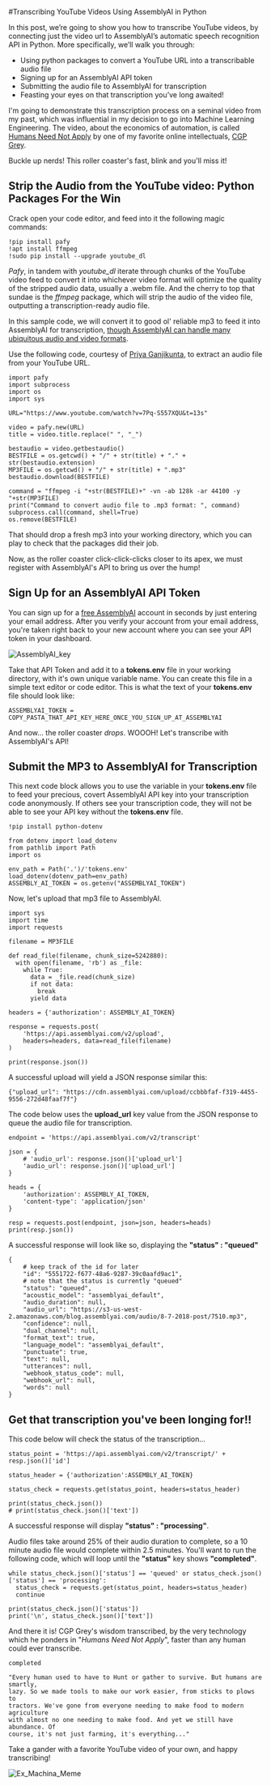 #Transcribing YouTube Videos Using AssemblyAI in Python

In this post, we’re going to show you how to transcribe YouTube videos, by connecting just the video url to AssemblyAI’s automatic speech recognition API in Python. More specifically, we’ll walk you through:

- Using python packages to convert a YouTube URL into a transcribable audio file
- Signing up for an AssemblyAI API token
- Submitting the audio file to AssemblyAI for transcription
- Feasting your eyes on that transcription you’ve long awaited!

I'm going to demonstrate this transcription process on a seminal video from my past, which was  influential in my decision to go into Machine Learning Engineering. The video, about the economics of automation, is called [Humans Need Not Apply](https://www.youtube.com/watch?v=7Pq-S557XQU&t=13s) by one of my favorite online intellectuals, [CGP Grey](https://www.youtube.com/user/CGPGrey).

Buckle up nerds! This roller coaster's fast, blink and you'll miss it!

## Strip the Audio from the YouTube video: Python Packages For the Win

Crack open your code editor, and feed into it the following magic commands:

```
!pip install pafy
!apt install ffmpeg
!sudo pip install --upgrade youtube_dl
```

*Pafy*, in tandem with *youtube_dl* iterate through chunks of the YouTube video feed to convert it into whichever video format will optimize the quality of the stripped audio data, usually a .webm file. And the cherry to top that sundae is the *ffmpeg* package, which will strip the audio of the video file, outputting a transcription-ready audio file.

In this sample code, we will convert it to good ol' reliable mp3 to feed it into AssemblyAI for transcription, [though AssemblyAI can handle many ubiquitous audio and video formats](https://docs.assemblyai.com/overview/supported-file-formats).

Use the following code, courtesy of [Priya Ganjikunta](https://knowpythonwithpriya.wordpress.com/2017/09/12/youtube-url-to-mp3-converter/), to extract an audio file from your YouTube URL.
```
import pafy
import subprocess
import os
import sys

URL="https://www.youtube.com/watch?v=7Pq-S557XQU&t=13s"

video = pafy.new(URL)
title = video.title.replace(" ", "_")

bestaudio = video.getbestaudio()
BESTFILE = os.getcwd() + "/" + str(title) + "." + str(bestaudio.extension)
MP3FILE = os.getcwd() + "/" + str(title) + ".mp3"
bestaudio.download(BESTFILE)

command = "ffmpeg -i "+str(BESTFILE)+" -vn -ab 128k -ar 44100 -y "+str(MP3FILE)
print("Command to convert audio file to .mp3 format: ", command)
subprocess.call(command, shell=True)
os.remove(BESTFILE)
```

That should drop a fresh mp3 into your working directory, which you can play to check that the packages did their job.

Now, as the roller coaster click-click-clicks closer to its apex, we must register with AssemblyAI's API to bring us over the hump!

## Sign Up for an AssemblyAI API Token

You can sign up for a [free AssemblyAI](https://app.assemblyai.com/login/) account in seconds by just entering your email address. After you verify your account from your email address, you're taken right back to your new account where you can see your API token in your dashboard.

![AssemblyAI_key](https://github.com/ddodds42/AssemblyAI_Data_Writing/raw/master/Zoom_API_Post/screencaps/Assembly_AI_API_Key.png)

Take that API Token and add it to a **tokens.env** file in your working directory, with it's own unique variable name. You can create this file in a simple text editor or code editor. This is what the text of your **tokens.env** file should look like:

```
ASSEMBLYAI_TOKEN = COPY_PASTA_THAT_API_KEY_HERE_ONCE_YOU_SIGN_UP_AT_ASSEMBLYAI
```

And now... the roller coaster *drops*. WOOOH! Let's transcribe with AssemblyAI's API!

## Submit the MP3 to AssemblyAI for Transcription

This next code block allows you to use the variable in your **tokens.env** file to feed your precious, covert AssemblyAI API key into your transcription code anonymously. If others see your transcription code, they will not be able to see your API key without the **tokens.env** file.

```
!pip install python-dotenv

from dotenv import load_dotenv
from pathlib import Path
import os

env_path = Path('.')/'tokens.env'
load_dotenv(dotenv_path=env_path)
ASSEMBLY_AI_TOKEN = os.getenv("ASSEMBLYAI_TOKEN")
```

Now, let's upload that mp3 file to AssemblyAI.
```
import sys
import time
import requests

filename = MP3FILE

def read_file(filename, chunk_size=5242880):
  with open(filename, 'rb') as _file:
    while True:
      data = _file.read(chunk_size)
      if not data:
        break
      yield data

headers = {'authorization': ASSEMBLY_AI_TOKEN}

response = requests.post(
    'https://api.assemblyai.com/v2/upload',
    headers=headers, data=read_file(filename)
)

print(response.json())
```

A successful upload will yield a JSON response similar this:
```
{"upload_url": "https://cdn.assemblyai.com/upload/ccbbbfaf-f319-4455-9556-272d48faaf7f"}
```

The code below uses the **upload_url** key value from the JSON response to queue the audio file for transcription.
```
endpoint = 'https://api.assemblyai.com/v2/transcript'

json = {
    # 'audio_url': response.json()['upload_url']
    'audio_url': response.json()['upload_url']
}

heads = {
    'authorization': ASSEMBLY_AI_TOKEN,
    'content-type': 'application/json'
}

resp = requests.post(endpoint, json=json, headers=heads)
print(resp.json())
```

A successful response will look like so, displaying the **"status" : "queued"**
```
{
    # keep track of the id for later
    "id": "5551722-f677-48a6-9287-39c0aafd9ac1",
    # note that the status is currently "queued"
    "status": "queued",    
    "acoustic_model": "assemblyai_default",
    "audio_duration": null,
    "audio_url": "https://s3-us-west-2.amazonaws.com/blog.assemblyai.com/audio/8-7-2018-post/7510.mp3",
    "confidence": null,
    "dual_channel": null,
    "format_text": true,
    "language_model": "assemblyai_default",
    "punctuate": true,
    "text": null,
    "utterances": null,
    "webhook_status_code": null,
    "webhook_url": null,
    "words": null
}
```

## Get that transcription you've been longing for!!

This code below will check the status of the transcription...

```
status_point = 'https://api.assemblyai.com/v2/transcript/' + resp.json()['id']

status_header = {'authorization':ASSEMBLY_AI_TOKEN} 

status_check = requests.get(status_point, headers=status_header)

print(status_check.json())
# print(status_check.json()['text'])
```

A successful response will display **"status" : "processing"**.

Audio files take around 25% of their audio duration to complete, so a 10 minute audio file would complete within 2.5 minutes. You'll want to run the following code, which will loop until the **"status"** key shows **"completed"**.

```
while status_check.json()['status'] == 'queued' or status_check.json()['status'] == 'processing':
  status_check = requests.get(status_point, headers=status_header)
  continue

print(status_check.json()['status'])
print('\n', status_check.json()['text'])
```

And there it is! CGP Grey's wisdom transcribed, by the very technology which he ponders in "*Humans Need Not Apply*", faster than any human could ever transcribe.

```
completed

"Every human used to have to Hunt or gather to survive. But humans are smartly,
lazy. So we made tools to make our work easier, from sticks to plows to
tractors. We've gone from everyone needing to make food to modern agriculture
with almost no one needing to make food. And yet we still have abundance. Of
course, it's not just farming, it's everything..."
```

Take a gander with a favorite YouTube video of your own, and happy transcribing!

![Ex_Machina_Meme](https://github.com/ddodds42/AssemblyAI_Data_Writing/raw/master/YouTube_Post/ex_machina_meme.JPG)